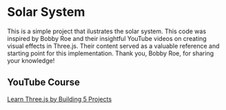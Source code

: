 # Solar System

This is a simple project that ilustrates the solar system. This code was inspired by Bobby Roe and their insightful YouTube videos on creating visual effects in Three.js. Their content served as a valuable reference and starting point for this implementation. Thank you, Bobby Roe, for sharing your knowledge!

## YouTube Course
[Learn Three.js by Building 5 Projects](https://www.youtube.com/watch?v=UMqNHi1GDAE&t=372s)

 
